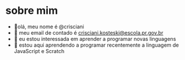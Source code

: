 # sobre mim

- 💙olá, meu nome é @crisciani
- 🖤 meu email de contado é crisciani.kosteski@escola.pr.gov.br
- 💙 eu estou interessada em aprender a programar novas linguagens
- 🖤 estou aqui aprendendo a programar recentemente a linguagem de JavaScript e Scratch

